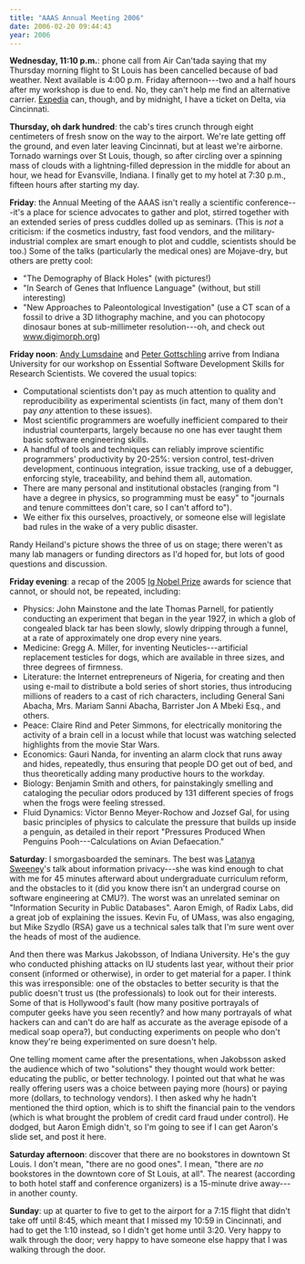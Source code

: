 ```yaml
---
title: "AAAS Annual Meeting 2006"
date: 2006-02-20 09:44:43
year: 2006
---
```

<strong>Wednesday, 11:10 p.m.</strong>: phone call from Air Can'tada saying that my Thursday morning flight to St Louis has been cancelled because of bad weather.  Next available is 4:00 p.m. Friday afternoon---two and a half hours after my workshop is due to end.  No, they can't help me find an alternative carrier.  <a href="http://www.expedia.ca">Expedia</a> can, though, and by midnight, I have a ticket on Delta, via Cincinnati.

<strong>Thursday, oh dark hundred</strong>: the cab's tires crunch through eight centimeters of fresh snow on the way to the airport.  We're late getting off the ground, and even later leaving Cincinnati, but at least we're airborne.  Tornado warnings over St Louis, though, so after circling over a spinning mass of clouds with a lightning-filled depression in the middle for about an hour, we head for Evansville, Indiana.  I finally get to my hotel at 7:30 p.m., fifteen hours after starting my day.

<strong>Friday</strong>: the Annual Meeting of the AAAS isn't really a scientific conference---it's a place for science advocates to gather and plot, stirred together with an extended series of press cuddles dolled up as seminars.  (This is <em>not</em> a criticism: if the cosmetics industry, fast food vendors, and the military-industrial complex are smart enough to plot and cuddle, scientists should be too.)  Some of the talks (particularly the medical ones) are Mojave-dry, but others are pretty cool:
<ul>
	<li>"The Demography of Black Holes" (with pictures!)</li>
	<li>"In Search of Genes that Influence Language" (without, but still interesting)</li>
	<li>"New Approaches to Paleontological Investigation" (use a CT scan of a fossil to drive a 3D lithography machine, and you can photocopy dinosaur bones at sub-millimeter resolution---oh, and check out <a href="http://www.digimorph.org">www.digimorph.org</a>)</li>
</ul>
<strong>Friday noon</strong>: <a href="http://osl.iu.edu/~lums/">Andy Lumsdaine</a> and <a href="http://www.osl.iu.edu/~pgottsch/">Peter Gottschling</a> arrive from Indiana University for our workshop on Essential Software Development Skills for Research Scientists.  We covered the usual topics:
<ul>
	<li>Computational scientists don't pay as much attention to quality and reproducibility as experimental scientists (in fact, many of them don't pay <em>any</em> attention to these issues).</li>
	<li>Most scientific programmers are woefully inefficient compared to their industrial counterparts, largely because no one has ever taught them basic software engineering skills.</li>
	<li>A handful of tools and techniques can reliably improve scientific programmers' productivity by 20-25%: version control, test-driven development, continuous integration, issue tracking, use of a debugger, enforcing style, traceability, and behind them all, automation.</li>
	<li>There are many personal and institutional obstacles (ranging from "I have a degree in physics, so programming must be easy" to "journals and tenure committees don't care, so I can't afford to").</li>
	<li>We either fix this ourselves, proactively, or someone else will legislate bad rules in the wake of a very public disaster.</li>
</ul>
Randy Heiland's picture shows the three of us on stage; there weren't as many lab managers or funding directors as I'd hoped for, but lots of good questions and discussion.

<strong>Friday evening</strong>: a recap of the 2005 <a href="http://www.improb.com/ig/ig-pastwinners.html#ig2005">Ig Nobel Prize</a> awards for science that cannot, or should not, be repeated, including:
<ul>
	<li>Physics: John Mainstone and the late Thomas Parnell, for patiently conducting an experiment that began in the year 1927, in which a glob of congealed black tar has been slowly, slowly dripping through a funnel, at a rate of approximately one drop every nine years.</li>
	<li>Medicine: Gregg A. Miller, for inventing Neuticles---artificial replacement testicles for dogs, which are available in three sizes, and three degrees of firmness.</li>
	<li>Literature: the Internet entrepreneurs of Nigeria, for creating and then using e-mail to distribute a bold series of short stories, thus introducing millions of readers to a cast of rich characters, including General Sani Abacha, Mrs. Mariam Sanni Abacha, Barrister Jon A Mbeki Esq., and others.</li>
	<li>Peace: Claire Rind and Peter Simmons, for electrically monitoring the activity of a brain cell in a locust while that locust was watching selected highlights from the movie Star Wars.</li>
	<li>Economics: Gauri Nanda, for inventing an alarm clock that runs away and hides, repeatedly, thus ensuring that people DO get out of bed, and thus theoretically adding many productive hours to the workday.</li>
	<li>Biology: Benjamin Smith and others, for painstakingly smelling and cataloging the peculiar odors produced by 131 different species of frogs when the frogs were feeling stressed.</li>
	<li>Fluid Dynamics: Victor Benno Meyer-Rochow and Jozsef Gal, for using basic principles of physics to calculate the pressure that builds up inside a penguin, as detailed in their report "Pressures Produced When Penguins Pooh---Calculations on Avian Defaecation."</li>
</ul>
<strong>Saturday</strong>: I smorgasboarded the seminars.  The best was <a href="http://lab.privacy.cs.cmu.edu/people/sweeney/">Latanya Sweeney</a>'s talk about information privacy---she was kind enough to chat with me for 45 minutes afterward about undergraduate curriculum reform, and the obstacles to it (did you know there isn't an undergrad course on software engineering at CMU?).  The worst was an unrelated seminar on "Information Security in Public Databases".  Aaron Emigh, of Radix Labs, did a great job of explaining the issues.  Kevin Fu, of UMass, was also engaging, but Mike Szydlo (RSA) gave us a technical sales talk that I'm sure went over the heads of most of the audience.

And then there was Markus Jakobsson, of Indiana University.  He's the guy who conducted phishing attacks on IU students last year, without their prior consent (informed or otherwise), in order to get material for a paper.  I think this was irresponsible: one of the obstacles to better security is that the public doesn't trust us (the professionals) to look out for their interests.  Some of that is Hollywood's fault (how many positive portrayals of computer geeks have you seen recently? and how many portrayals of what hackers can and can't do are half as accurate as the average episode of a medical soap opera?), but conducting experiments on people who don't know they're being experimented on sure doesn't help.

One telling moment came after the presentations, when Jakobsson asked the audience which of two "solutions" they thought would work better: educating the public, or better technology.  I pointed out that what he was really offering users was a choice between paying more (hours) or paying more (dollars, to technology vendors).  I then asked why he hadn't mentioned the third option, which is to shift the financial pain to the vendors (which is what brought the problem of credit card fraud under control).  He dodged, but Aaron Emigh didn't, so I'm going to see if I can get Aaron's slide set, and post it here.

<strong>Saturday afternoon</strong>: discover that there are no bookstores in downtown St Louis.  I don't mean, "there are no good ones".  I mean, "there are <em>no</em> bookstores in the downtown core of St Louis, at all".  The nearest (according to both hotel staff and conference organizers) is a 15-minute drive away---in another county.

<strong>Sunday</strong>: up at quarter to five to get to the airport for a 7:15 flight that didn't take off until 8:45, which meant that I missed my 10:59 in Cincinnati, and had to get the 1:10 instead, so I didn't get home until 3:20.  Very happy to walk through the door; very happy to have someone else happy that I was walking through the door.
